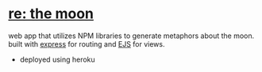 # [re: the moon](https://regardingthemoon.herokuapp.com/)

web app that utilizes NPM libraries to generate metaphors about the moon. built with [express](https://expressjs.com/) for routing and [EJS](https://ejs.co/) for views.

* deployed using heroku
